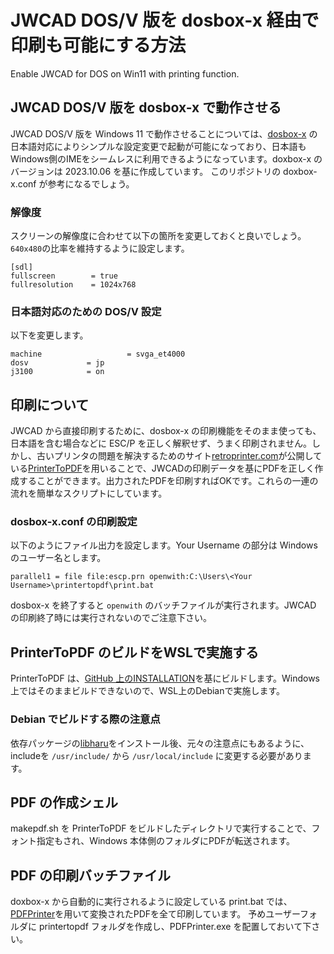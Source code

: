 # JWCAD DOS/V 版を dosbox-x 経由で印刷も可能にする方法
Enable JWCAD for DOS on Win11 with printing function.

## JWCAD DOS/V 版を dosbox-x で動作させる
JWCAD DOS/V 版を Windows 11 で動作させることについては、[dosbox-x](https://dosbox-x.com/) の日本語対応によりシンプルな設定変更で起動が可能になっており、日本語もWindows側のIMEをシームレスに利用できるようになっています。doxbox-x のバージョンは 2023.10.06 を基に作成しています。
このリポジトリの doxbox-x.conf が参考になるでしょう。

### 解像度
スクリーンの解像度に合わせて以下の箇所を変更しておくと良いでしょう。`640x480`の比率を維持するように設定します。

```
[sdl]
fullscreen        = true
fullresolution    = 1024x768
```

### 日本語対応のための DOS/V 設定
以下を変更します。

```
machine                   = svga_et4000
dosv             = jp
j3100            = on
```

## 印刷について
JWCAD から直接印刷するために、dosbox-x の印刷機能をそのまま使っても、日本語を含む場合などに ESC/P を正しく解釈せず、うまく印刷されません。しかし、古いプリンタの問題を解決するためのサイト[retroprinter.com](https://www.retroprinter.com/)が公開している[PrinterToPDF](https://github.com/RWAP/PrinterToPDF)を用いることで、JWCADの印刷データを基にPDFを正しく作成することができます。出力されたPDFを印刷すればOKです。これらの一連の流れを簡単なスクリプトにしています。

### dosbox-x.conf の印刷設定
以下のようにファイル出力を設定します。Your Username の部分は Windows のユーザー名とします。

```
parallel1 = file file:escp.prn openwith:C:\Users\<Your Username>\printertopdf\print.bat
```

dosbox-x を終了すると `openwith` のバッチファイルが実行されます。JWCAD の印刷終了時には実行されないのでご注意下さい。

## PrinterToPDF のビルドをWSLで実施する
PrinterToPDF は、[GitHub 上のINSTALLATION](https://github.com/RWAP/PrinterToPDF#:~:text=run%20make.-,INSTALLATION,-make%20install%20installs)を基にビルドします。Windows 上ではそのままビルドできないので、WSL上のDebianで実施します。

### Debian でビルドする際の注意点
依存パッケージの[libharu](https://github.com/libharu/libharu/wiki/Installation)をインストール後、元々の注意点にもあるように、includeを `/usr/include/` から `/usr/local/include` に変更する必要があります。

## PDF の作成シェル
makepdf.sh を PrinterToPDF をビルドしたディレクトリで実行することで、フォント指定もされ、Windows 本体側のフォルダにPDFが転送されます。

## PDF の印刷バッチファイル
doxbox-x から自動的に実行されるように設定している print.bat では、[PDFPrinter](https://github.com/emendelson/pdftoprinter/)を用いて変換されたPDFを全て印刷しています。
予めユーザーフォルダに printertopdf フォルダを作成し、PDFPrinter.exe を配置しておいて下さい。
